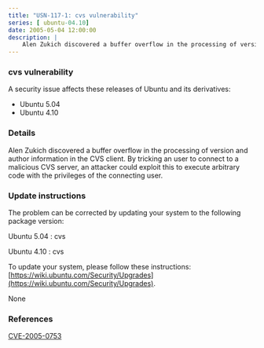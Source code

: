 ```yaml
---
title: "USN-117-1: cvs vulnerability"
series: [ ubuntu-04.10]
date: 2005-05-04 12:00:00
description: |
    Alen Zukich discovered a buffer overflow in the processing of version and author information in the CVS client. By tricking an user to connect to a malicious CVS server, an attacker could exploit this to execute arbitrary code with the privileges of the connecting user.
--- 
```

 
### cvs vulnerability

A security issue affects these releases of Ubuntu and its derivatives:

* Ubuntu 5.04
* Ubuntu 4.10

### Details

Alen Zukich discovered a buffer overflow in the processing of version and author information in the CVS client. By tricking an user to connect to a malicious CVS server, an attacker could exploit this to execute arbitrary code with the privileges of the connecting user.

### Update instructions

The problem can be corrected by updating your system to the following package version:

Ubuntu 5.04
 : cvs 

Ubuntu 4.10
 : cvs 

To update your system, please follow these instructions: [https://wiki.ubuntu.com/Security/Upgrades](https://wiki.ubuntu.com/Security/Upgrades).

None

### References

 [CVE-2005-0753](http://people.ubuntu.com/~ubuntu-security/cve/CVE-2005-0753)
 
